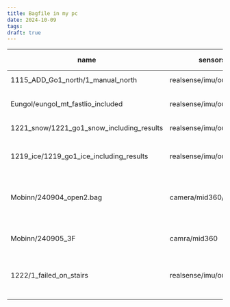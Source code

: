 ```yaml
---
title: Bagfile in my pc
date: 2024-10-09
tags: 
draft: true
---
```

| name                                      | sensors                   | has_GT | Loop | Config                      | Dynamic Objects                                    | Misc                          |
| ----------------------------------------- | ------------------------- | ------ | ---- | --------------------------- | -------------------------------------------------- | ----------------------------- |
| 1115_ADD_Go1_north/1_manual_north         | realsense/imu/ouster/dvs  | X      | O    | go1 north                   | X                                                  | Long term                     |
| Eungol/eungol_mt_fastlio_included         | realsense/imu/ouster/dvs  | O      | X    | go1 north                   | X                                                  | Very dynamic and wild         |
| 1221_snow/1221_go1_snow_including_results | realsense/imu/ouster/dvs/ | X      | O    | go1 north                   | X                                                  | snow, campus                  |
| 1219_ice/1219_go1_ice_including_results   | realsense/imu/ouster/dvs  | O      | 🔺   | go1 north                   | X                                                  | Middle, Super dynamic, campus |
| Mobinn/240904_open2.bag                   | camera/mid360/GPS         | 🔺     | X    | mobinn_cam_color_multi.yaml | rearcam : consistently<br>frontcam : a few, shadow | campus,  Middle               |
| Mobinn/240905_3F                          | camra/mid360              | X      | O    | mobinn                      | rearcam : consistently <br>frontcam : clear        | Indoor, Middle                |
| 1222/1_failed_on_stairs                   | realsense/imu/ouster/dvs  |        | X    | go1 north                   | X                                                  | Long term dynamic and wild    |
|                                           |                           |        |      |                             |                                                    |                               |
|                                           |                           |        |      |                             |                                                    |                               |

